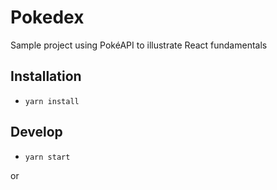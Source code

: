 # Pokedex

Sample project using PokéAPI to illustrate React fundamentals

## Installation

-   `yarn install`

## Develop

-   `yarn start`

or

<!-- -   `npm run start-npm` to start with NPM -->
